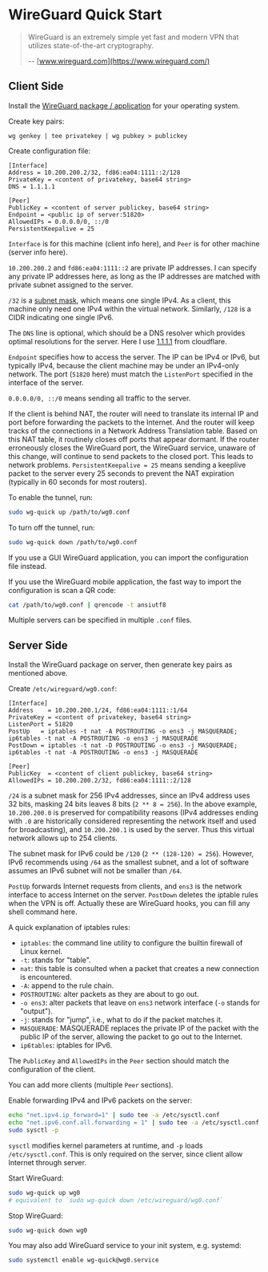 # WireGuard Quick Start

> WireGuard is an extremely simple yet fast and modern VPN that utilizes state-of-the-art cryptography.
>
> -- [www.wireguard.com](https://www.wireguard.com/)

## Client Side

Install the [WireGuard package / application][install] for your operating system.

[install]: https://www.wireguard.com/install/

Create key pairs:

```
wg genkey | tee privatekey | wg pubkey > publickey
```

Create configuration file:

```
[Interface]
Address = 10.200.200.2/32, fd86:ea04:1111::2/128
PrivateKey = <content of privatekey, base64 string>
DNS = 1.1.1.1
    
[Peer]
PublicKey = <content of server publickey, base64 string>
Endpoint = <public ip of server:51820>
AllowedIPs = 0.0.0.0/0, ::/0
PersistentKeepalive = 25
```

`Interface` is for this machine (client info here), and `Peer` is for other machine (server info here).

`10.200.200.2` and `fd86:ea04:1111::2` are private IP addresses.
I can specify any private IP addresses here,
as long as the IP addresses are matched with private subnet assigned to the server.

`/32` is a [subnet mask][CIDR], which means one single IPv4.
As a client, this machine only need one IPv4 within the virtual network.
Similarly, `/128` is a CIDR indicating one single IPv6.

[CIDR]: https://doc.m0n0.ch/quickstartpc/intro-CIDR.html

The `DNS` line is optional, which should be a DNS resolver which provides optimal resolutions for the server.
Here I use [1.1.1.1] from cloudflare.

[1.1.1.1]: https://developers.cloudflare.com/1.1.1.1/

`Endpoint` specifies how to access the server.
The IP can be IPv4 or IPv6, but typically IPv4, because the client machine may be under an IPv4-only network.
The port (`51820` here) must match the `ListenPort` specified in the interface of the server.

`0.0.0.0/0, ::/0` means sending all traffic to the server.

If the client is behind NAT, the router will need to translate its internal IP and port before forwarding the packets to the Internet.
And the router will keep tracks of the connections in a Network Address Translation table.
Based on this NAT table, it routinely closes off ports that appear dormant.
If the router erroneously closes the WireGuard port,
the WireGuard service, unaware of this change, will continue to send packets to the closed port.
This leads to network problems. 
`PersistentKeepalive = 25` means sending a keeplive packet to the server every 25 seconds to prevent the NAT expiration (typically in 60 seconds for most routers).

To enable the tunnel, run:

```sh
sudo wg-quick up /path/to/wg0.conf
```

To turn off the tunnel, run:

```sh
sudo wg-quick down /path/to/wg0.conf
```

If you use a GUI WireGuard application, you can import the configuration file instead.

If you use the WireGuard mobile application, the fast way to import the configuration is scan a QR code:

```sh
cat /path/to/wg0.conf | qrencode -t ansiutf8
```

Multiple servers can be specified in multiple `.conf` files.

## Server Side

Install the WireGuard package on server,
then generate key pairs as mentioned above.

Create `/etc/wireguard/wg0.conf`:

```
[Interface]
Address    = 10.200.200.1/24, fd86:ea04:1111::1/64
PrivateKey = <content of privatekey, base64 string> 
ListenPort = 51820
PostUp   = iptables -t nat -A POSTROUTING -o ens3 -j MASQUERADE; ip6tables -t nat -A POSTROUTING -o ens3 -j MASQUERADE
PostDown = iptables -t nat -D POSTROUTING -o ens3 -j MASQUERADE; ip6tables -t nat -A POSTROUTING -o ens3 -j MASQUERADE

[Peer]
PublicKey  = <content of client publickey, base64 string> 
AllowedIPs = 10.200.200.2/32, fd86:ea04:1111::2/128
```

`/24` is a subnet mask for 256 IPv4 addresses,
since an IPv4 address uses 32 bits, masking 24 bits leaves 8 bits (`2 ** 8 = 256`).
In the above example, `10.200.200.0` is preserved for compatibility reasons (IPv4 addresses ending with `.0` are historically considered representing the network itself and used for broadcasting), and `10.200.200.1` is used by the server.
Thus this virtual network allows up to 254 clients.

The subnet mask for IPv6 could be `/120` (`2 ** (128-120) = 256`).
However, IPv6 recommends using `/64` as the smallest subnet, and a lot of software assumes an IPv6 subnet will not be smaller than `/64`.

`PostUp` forwards Internet requests from clients, and `ens3` is the network interface to access Internet on the server.
`PostDown` deletes the iptable rules when the VPN is off.
Actually these are WireGuard hooks, you can fill any shell command here.

A quick explanation of iptables rules:

- `iptables`: the command line utility to configure the builtin firewall of Linux kernel.
- `-t`: stands for "table".
- `nat`: this table is consulted when a packet that creates a new connection is encountered.
- `-A`: append to the rule chain.
- `POSTROUTING`: alter packets as they are about to go out.
- `-o ens3`: alter packets that leave on `ens3` network interface (`-o` stands for "output").
- `-j`: stands for "jump", i.e., what to do if the packet matches it.
- `MASQUERADE`: MASQUERADE replaces the private IP of the packet with the public IP of the server, allowing the packet to go out to the Internet.
- `ip6tables`: iptables for IPv6.

The `PublicKey` and `AllowedIPs` in the `Peer` section should match the configuration of the client.

You can add more clients (multiple `Peer` sections).

Enable forwarding IPv4 and IPv6 packets on the server:

```sh
echo "net.ipv4.ip_forward=1" | sudo tee -a /etc/sysctl.conf
echo "net.ipv6.conf.all.forwarding = 1" | sudo tee -a /etc/sysctl.conf
sudo sysctl -p
```

`sysctl` modifies kernel parameters at runtime, and `-p` loads `/etc/sysctl.conf`.
This is only required on the server, since client allow Internet through server.

Start WireGuard:

```sh
sudo wg-quick up wg0
# equivalent to `sudo wg-quick down /etc/wireguard/wg0.conf`
```

Stop WireGuard:

```sh
sudo wg-quick down wg0
```

You may also add WireGuard service to your init system, e.g. systemd:

```sh
sudo systemctl enable wg-quick@wg0.service
```
